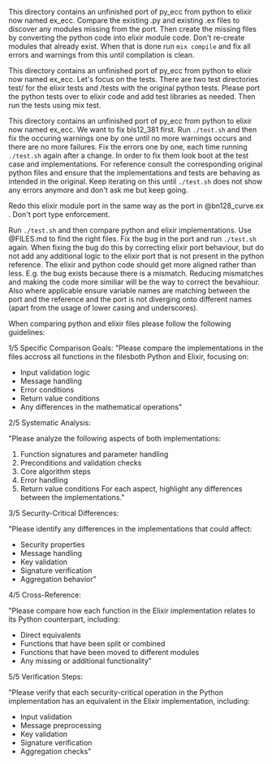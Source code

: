 This directory contains an unfinished port of py_ecc from python to elixir now named ex_ecc. Compare the existing .py and existing .ex files to discover any modules missing from the port. Then create the missing files by converting the python code into elixir module code. Don't re-create modules that already exist. When that is done run `mix compile` and fix all errors and warnings from this until compilation is clean.

This directory contains an unfinished port of py_ecc from python to elixir now named ex_ecc. Let's focus on the tests. There are two test directories test/ for the elixir tests and /tests with the original python tests. Please port the python tests over to elixir code and add test libraries as needed. Then run the tests using mix test.

This directory contains an unfinished port of py_ecc from python to elixir now named ex_ecc. We want to fix bls12_381 first. Run `./test.sh` and then fix the occuring warnings one by one until no more warnings occurs and there are no more failures. Fix the errors one by one, each time running `./test.sh` again after a change. In order to fix them look boot at the test case and implementations. For reference consult the corresponding original python files and ensure that the implementations and tests are behaving as intended in the original. Keep iterating on this until `./test.sh` does not show any errors anymore and don't ask me but keep going.


Redo this elixir module port in the same way as the port in @bn128_curve.ex . Don't port type enforcement.

Run `./test.sh` and then compare python and elixir implementations. Use @FILES.md to find the right files. Fix the bug in the port and run `./test.sh` again. When fixing the bug do this by correcting elixir port behaviour, but do not add any additional logic to the elixir port that is not present in the python reference. The elixir and python code should get more aligned rather than less. E.g. the bug exists because there is a mismatch. Reducing mismatches and making the code more similiar will be the way to correct the bevahiour. Also where applicable ensure variable names are matching between the port and the reference and the port is not diverging onto different names (apart from the usage of lower casing and underscores).

When comparing python and elixir files please follow the following guidelines:

1/5 Specific Comparison Goals:
"Please compare the implementations in the files accross all functions in the filesboth Python and Elixir, focusing on:
- Input validation logic
- Message handling
- Error conditions
- Return value conditions
- Any differences in the mathematical operations"

2/5 Systematic Analysis:

 "Please analyze the following aspects of both implementations:
   1. Function signatures and parameter handling
   2. Preconditions and validation checks
   3. Core algorithm steps
   4. Error handling
   5. Return value conditions
   For each aspect, highlight any differences between the implementations."

3/5 Security-Critical Differences:

   "Please identify any differences in the implementations that could affect:
   - Security properties
   - Message handling
   - Key validation
   - Signature verification
   - Aggregation behavior"

4/5 Cross-Reference:

   "Please compare how each function in the Elixir implementation relates to its Python counterpart, including:
   - Direct equivalents
   - Functions that have been split or combined
   - Functions that have been moved to different modules
   - Any missing or additional functionality"

5/5 Verification Steps:

   "Please verify that each security-critical operation in the Python implementation has an equivalent in the Elixir implementation, including:
   - Input validation
   - Message preprocessing
   - Key validation
   - Signature verification
   - Aggregation checks"   


